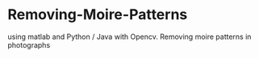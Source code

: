 # Removing-Moire-Patterns
using matlab and Python / Java with Opencv.
Removing moire patterns in photographs
